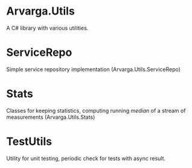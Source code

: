 # Arvarga.Utils
A C# library with various utilities.

# ServiceRepo
Simple service repository implementation (Arvarga.Utils.ServiceRepo)

# Stats
Classes for keeping statistics, computing running *median* of a stream of measurements  (Arvarga.Utils.Stats)

# TestUtils
Utility for unit testing, periodic check for tests with async result.

